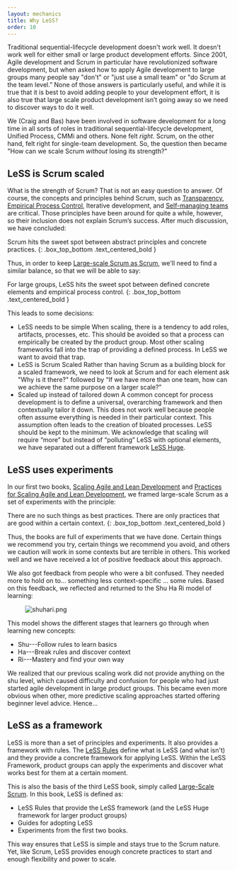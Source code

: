 ```yaml
---
layout: mechanics
title: Why LeSS?
order: 10
---
```


Traditional sequential-lifecycle development doesn't work well. It doesn't work well for either small or large product development efforts. Since 2001, Agile development and Scrum in particular have revolutionized software development, but when asked how to apply Agile development to large groups many people say "don't" or "just use a small team" or "do Scrum at the team level.” None of those answers is particularly useful, and while it is true that it is best to avoid adding people to your development effort, it is also true that large scale product development isn’t going away so we need to discover ways to do it well.

We (Craig and Bas) have been involved in software development for a long time in all sorts of roles in traditional sequential-lifecycle development, Unified Process, CMMi and others. None felt *right*. Scrum, on the other hand, felt right for single-team development. So, the question then became "How can we scale Scrum *without* losing its strength?"

## LeSS is Scrum scaled

What is the strength of Scrum? That is not an easy question to answer. Of course, the concepts and principles behind Scrum, such as [Transparency](../principles/transparency.html), [Empirical Process Control](../principles/empirical_process_control), Iterative development, and [Self-managing teams](../management/self_managing_teams.html) are critical. Those principles have been around for quite a while, however, so their inclusion does not explain Scrum’s success. After much discussion, we have concluded:

Scrum hits the sweet spot between abstract principles and concrete practices.
{: .box_top_bottom  .text_centered_bold }

Thus, in order to keep [Large-scale Scrum as Scrum](../principles/large_scale_scrum_is_scrum.html), we'll need to find a similar balance, so that we will be able to say:

For large groups, LeSS hits the sweet spot between defined concrete elements and empirical process control.
{: .box_top_bottom  .text_centered_bold }

This leads to some decisions:

* LeSS needs to be simple
When scaling, there is a tendency to add roles, artifacts, processes, etc. This should be avoided so that a process can empirically be created by the product group. Most other scaling frameworks fall into the trap of providing a defined process. In LeSS we want to avoid that trap.
* LeSS is Scrum Scaled
  Rather than having Scrum as a building block for a scaled framework, we need to look at Scrum and for each element ask "Why is it there?" followed by “If we have more than one team, how can we achieve the same purpose on a larger scale?”
* Scaled up instead of tailored down
A common concept for process development is to define a universal, overarching framework and then contextually tailor it down. This does not work well because people often assume everything is needed in their particular context. This assumption often leads to the creation of bloated processes. LeSS should be kept to the minimum. We acknowledge that scaling will require “more” but instead of “polluting” LeSS with optional elements, we have separated out a different framework [LeSS Huge](../less-huge/index.html).

## LeSS uses experiments

In our first two books, [Scaling Agile and Lean Development](http://www.amazon.com/Scaling-Lean-Agile-Development-Organizational/dp/0321480961) and [Practices for Scaling Agile and Lean Development](http://www.amazon.com/Practices-Scaling-Lean-Agile-Development/dp/0321636406), we framed large-scale Scrum as a set of experiments with the principle:

There are no such things as best practices. There are only practices that are good within a certain context.
{: .box_top_bottom  .text_centered_bold }

Thus, the books are full of experiments that we have done. Certain things we recommend you try, certain things we recommend you avoid, and others we caution will work in some contexts but are terrible in others. This worked well and we have received a lot of positive feedback about this approach. 

We also got feedback from people who were a bit confused. They needed more to hold on to... something less context-specific ... some rules. Based on this feedback, we reflected and returned to the Shu Ha Ri model of learning:

<figure>
  <img src="/img/framework/shuhari.png" alt="shuhari.png">
</figure>

This model shows the different stages that learners go through when learning new concepts:

* Shu---Follow rules to learn basics
* Ha---Break rules and discover context
* Ri---Mastery and find your own way

We realized that our previous scaling work did not provide anything on the shu level, which caused difficulty and confusion for people who had just started agile development in large product groups. This became even more obvious when other, more predictive scaling approaches started offering beginner level advice. Hence...

## LeSS as a framework

LeSS is more than a set of principles and experiments. It also provides a framework with rules. The [LeSS Rules](../rules/index.html) define what is LeSS (and what isn't) and they provide a concrete framework for applying LeSS. Within the LeSS Framework, product groups can apply the experiments and discover what works best for them at a certain moment.

This is also the basis of the third LeSS book, simply called [Large-Scale Scrum](http://www.amazon.com/Large-Scale-Scrum-More-Craig-Larman/dp/0321985710). In this book, LeSS is defined as:

* LeSS Rules that provide the LeSS framework (and the LeSS Huge framework for larger product groups)
* Guides for adopting LeSS
* Experiments from the first two books.

This way ensures that LeSS is simple and stays true to the Scrum nature. Yet, like Scrum, LeSS provides enough concrete practices to start and enough flexibility and power to scale.

